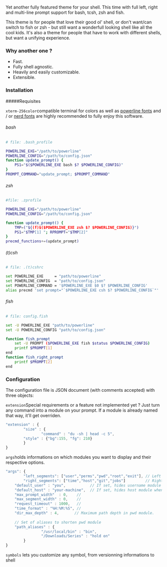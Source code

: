 Yet another fully featured theme for your shell.
This time with full left, right and multi-line prompt support for bash, tcsh, zsh and fish.

This theme is for people that love their good ol' shell, or don't want/can switch to fish or zsh - but still want a wonderfull looking shell like all the cool kids. It's also a theme for people that have to work with different shells, but want a unifying experience.

### Why another one ?

* Fast.
* Fully shell agnostic.
* Heavily and easily customizable.
* Extensible.

### Installation

#####Requisites

 `xterm-256color`compatible terminal for colors as well as [powerline fonts](https://github.com/powerline/fonts) and / or [nerd fonts](https://github.com/ryanoasis/nerd-fonts) are highly recommended to fully enjoy this software.

###### bash 

```bash
# file: .bash_profile

POWERLINE_EXE="/path/to/powerline"
POWERLINE_CONFIG="/path/to/config.json"
function update_prompt() {
 	PS1="$($POWERLINE_EXE bash $? $POWERLINE_CONFIG)"
}
PROMPT_COMMAND="update_prompt; $PROMPT_COMMAND"
```

###### zsh 

```bash
#file: .zprofile

POWERLINE_EXE="/path/to/powerline"
POWERLINE_CONFIG="/path/to/config.json"

function update_prompt() {
	TMP=("${(f)$($POWERLINE_EXE zsh $? $POWERLINE_CONFIG)}")
	PS1="$TMP[1] "; RPROMPT="$TMP[2]"
}
precmd_functions+=(update_prompt)
```

###### (t)csh 

```bash
# file: .(t)cshrc

set POWERLINE_EXE     = "path/to/powerline"
set POWERLINE_CONFIG  = "path/to/config.json"
set POWERLINE_COMMAND = '$POWERLINE_EXE $0 $? $POWERLINE_CONFIG'
alias precmd 'set prompt="`$POWERLINE_EXE csh $? $POWERLINE_CONFIG`"'

```

###### fish 

```bash
# file: config.fish

set -U POWERLINE_EXE "path/to/powerline"
set -U POWERLINE_CONFIG "path/to/config.json"

function fish_prompt
    set -U PROMPT ($POWERLINE_EXE fish $status $POWERLINE_CONFIG)
    printf $PROMPT[1]
end
function fish_right_prompt
    printf $PROMPT[2]
end

```



### Configuration

The configuration file is JSON document (with comments accepted) with three objects:

`extension`Special requirements or a feature not implemented yet ? Just turn any command into a module on your prompt.  If a module is already named that way, it'll get overriden.

```javascript
"extension" : {
		"size" : {
				"command" : "du -sh | head -c 5",
      	"style" : {"bg":155, "fg": 210}
		}
}
```



 `args`holds informations on which modules you want to display and their respective options. 

```javascript
"args": {
		"left_segments": ["user","perms","pwd","root","exit"], // Left aligned modules
		"right_segments": ["time","host","git","jobs"]         // Right aligned modules
  	"default_user" : "you",           // If set, hides username module when equals
  	"default_host" : "your-machine",  // If set, hides host module when equals
  	"max_prompt_width"  : 0,    // 
  	"max_segment_width" : 0,    //
  	"request_timeout" : 1000,   // 
  	"time_format" : "%H:%M:%S", //
  	"dir_max_depth" : 4,       // Maximum path depth in pwd module.
  	  
  	// Set of aliases to shorten pwd module
  	"path_aliases" : {
				"/usr/local/bin" : "bin",
				"/Downloads/Series" : "hold on"
		}
}
```

 `symbols` lets you customize any symbol, from versionning informations to shell 